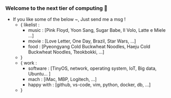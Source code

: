 ### Welcome to the next tier of computing 👋
- If you like some of the below ~, Just send me a msg !
  - { likelist :
    - music : [Pink Floyd, Yoon Sang, Sugar Babe, Il Volo, Latte e Miele ...]
    - movie : [Love Letter, One Day, Brazil, Star Wars, ...]
    - food : [Pyeongyang Cold Buckwheat Noodles, Haeju Cold Buckwheat Noodles, Tteokbokki, ...]
  - }
  - { work :
    - software : [TinyOS, network, operating system, IoT, Big data, Ubuntu... ]
    - mach : [iMac, MBP, Logitech, ...] 
    - happy with : [github, vs-code, vim, python, docker, db, ...]
  - }  
  
<!--
**jeonghoonkang/jeonghoonkang** is a ✨ _special_ ✨ repository because its `README.md` (this file) appears on your GitHub profile.

Here are some ideas to get you started:

- 🔭 I’m currently working on ...
- 🌱 I’m currently learning ...
- 👯 I’m looking to collaborate on ...
- 🤔 I’m looking for help with ...
- 💬 Ask me about ...
- 📫 How to reach me: ...
- 😄 Pronouns: ...
- ⚡ Fun fact: ...
-->
